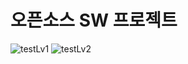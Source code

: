 # 오픈소스 SW 프로젝트

![testLv1](https://user-images.githubusercontent.com/98371516/212639692-24d980dc-0574-4697-888e-682a20db1321.gif)
![testLv2](https://user-images.githubusercontent.com/98371516/212639710-67756de5-3283-4f08-97ff-0b3dcc7ef26b.gif)
